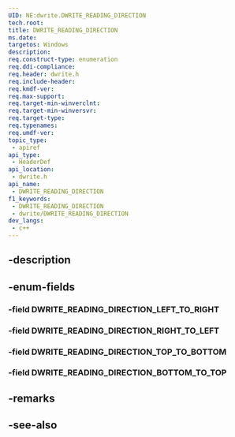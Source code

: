 ```yaml
---
UID: NE:dwrite.DWRITE_READING_DIRECTION
tech.root: 
title: DWRITE_READING_DIRECTION
ms.date: 
targetos: Windows
description: 
req.construct-type: enumeration
req.ddi-compliance: 
req.header: dwrite.h
req.include-header: 
req.kmdf-ver: 
req.max-support: 
req.target-min-winverclnt: 
req.target-min-winversvr: 
req.target-type: 
req.typenames: 
req.umdf-ver: 
topic_type:
 - apiref
api_type:
 - HeaderDef
api_location:
 - dwrite.h
api_name:
 - DWRITE_READING_DIRECTION
f1_keywords:
 - DWRITE_READING_DIRECTION
 - dwrite/DWRITE_READING_DIRECTION
dev_langs:
 - c++
---
```


## -description

## -enum-fields

### -field DWRITE_READING_DIRECTION_LEFT_TO_RIGHT

### -field DWRITE_READING_DIRECTION_RIGHT_TO_LEFT

### -field DWRITE_READING_DIRECTION_TOP_TO_BOTTOM

### -field DWRITE_READING_DIRECTION_BOTTOM_TO_TOP

## -remarks

## -see-also

